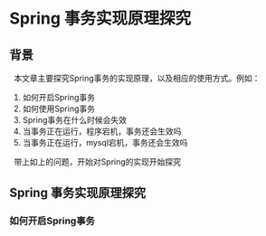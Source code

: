 # Spring 事务实现原理探究
## 背景
&nbsp;&nbsp;本文章主要探究Spring事务的实现原理，以及相应的使用方式。例如：
   1. 如何开启Spring事务
   2. 如何使用Spring事务
   3. Spring事务在什么时候会失效
   4. 当事务正在运行，程序宕机，事务还会生效吗
   5. 当事务正在运行，mysql宕机，事务还会生效吗

&nbsp;&nbsp;带上如上的问题，开始对Spring的实现开始探究

## Spring 事务实现原理探究
### 如何开启Spring事务
